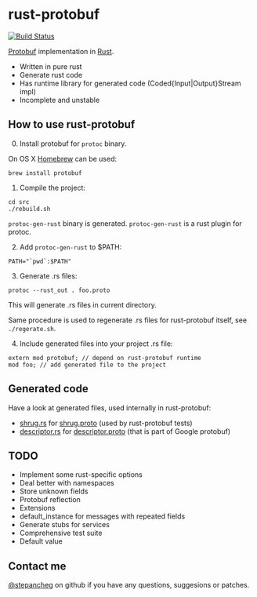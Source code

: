 rust-protobuf
=============

[![Build Status](https://travis-ci.org/stepancheg/rust-protobuf.png)](https://travis-ci.org/stepancheg/rust-protobuf)

[Protobuf](https://developers.google.com/protocol-buffers/docs/overview) implementation in [Rust](http://www.rust-lang.org/).

* Written in pure rust
* Generate rust code
* Has runtime library for generated code
  (Coded{Input|Output}Stream impl)
* Incomplete and unstable

## How to use rust-protobuf

0) Install protobuf for `protoc` binary.

On OS X [Homebrew](https://github.com/mxcl/homebrew) can be used:

```
brew install protobuf
```

1) Compile the project:

```
cd src
./rebuild.sh
```

`protoc-gen-rust` binary is generated. `protoc-gen-rust` is a rust
plugin for protoc.

2) Add `protoc-gen-rust` to $PATH:

```
PATH="`pwd`:$PATH"
```

3) Generate .rs files:

```
protoc --rust_out . foo.proto
```

This will generate .rs files in current directory.

Same procedure is used to regenerate .rs files for rust-protobuf
itself, see `./regerate.sh`.

4) Include generated files into your project .rs file:

```
extern mod protobuf; // depend on rust-protobuf runtime
mod foo; // add generated file to the project
```


## Generated code

Have a look at generated files, used internally in rust-protobuf:

* [shrug.rs](https://github.com/stepancheg/rust-protobuf/blob/master/src/lib/shrug.rs)
  for [shrug.proto](https://github.com/stepancheg/rust-protobuf/blob/master/src/proto/shrug.proto)
  (used by rust-protobuf tests)
* [descriptor.rs](https://github.com/stepancheg/rust-protobuf/blob/master/src/lib/descriptor.rs)
  for [descriptor.proto](https://github.com/stepancheg/rust-protobuf/blob/master/src/proto/google/protobuf/descriptor.proto)
  (that is part of Google protobuf)

## TODO

* Implement some rust-specific options
* Deal better with namespaces
* Store unknown fields
* Protobuf reflection
* Extensions
* default_instance for messages with repeated fields
* Generate stubs for services
* Comprehensive test suite
* Default value

## Contact me

[@stepancheg](https://github.com/stepancheg/) on github if you have any questions, suggesions or patches.

